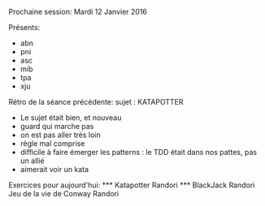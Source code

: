 Prochaine session:
Mardi 12 Janvier 2016

Présents:
- abn
- pni
- asc
- mib
- tpa
- xju

Rétro de la séance précédente:
sujet : KATAPOTTER
- Le sujet était bien, et nouveau
- guard qui marche pas
- on est pas aller très loin
- règle mal comprise
- difficile à faire émerger les patterns : le TDD était dans nos pattes, pas un allié
- aimerait voir un kata

Exercices pour aujourd'hui:
*** Katapotter Randori ***
  BlackJack Randori
  Jeu de la vie de Conway Randori
